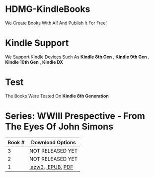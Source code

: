 # HDMG-KindleBooks
We Create Books With AI! And Publish It For Free!
# Kindle Support
We Support Kindle Devices Such As **Kindle 8th Gen** , **Kindle 9th Gen** , **Kindle 10th Gen** , **Kindle DX**
# Test
The Books Were Tested On **Kindle 8th Generation**
# Series: WWIII Prespective - From The Eyes Of John Simons

| Book #   | Download Options |
| -------- | -------          |
| 3        | NOT RELEASED YET |
| 2        | NOT RELEASED YET |
| 1        | [.azw3](https://github.com/hdcodesOfficial/HDMG-KindleBooks/raw/main/Official%20Book%20WWIII%20Perpective%20-%20HDMG.azw3), [.EPUB](https://github.com/hdcodesOfficial/HDMG-KindleBooks/raw/main/WWIII%20Perspective%20-%20From%20The%20Eyes%20Of%20John%20Simons%20Book%201.epub), [PDF](https://github.com/hdcodesOfficial/HDMG-KindleBooks/raw/main/WWIII%20Perspective%20-%20From%20The%20Eyes%20Of%20John%20Simons%20Book%201.pdf)             |
